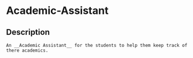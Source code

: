 # Academic-Assistant
    

## Description

    An __Academic Assistant__ for the students to help them keep track of there academics.
